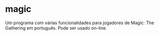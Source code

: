 # magic
Um programa com várias funcionalidades para jogadores de Magic: The Gathering em português. Pode ser usado on-line.
